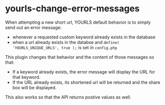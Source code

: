 # yourls-change-error-messages

When attempting a new short url, YOURLS default behavior is to simply send out an error message: 
-  whenever a requested custom keyword already exists in the database
-  when a url already exists in the databse and `define( 'YOURLS_UNIQUE_URLS', true );` is set in `config.php`

This plugin changes that behavior and the content of those messages so that:
-  If a keyword already exists, the error message will display the URL for that keyword.  
-  If the URL already exists, its shortened url will be returned and the share box will be displayed.

This also works so that the API returns postive values as well.
